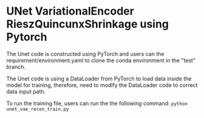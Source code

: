# UNet VariationalEncoder RieszQuincunxShrinkage using Pytorch
 
The Unet code is constructed using PyTorch and users can the requirement/environment.yaml to clone the conda environment in the "test" branch.

The Unet code is using a DataLoader from PyTorch to load data inside the model for training, therefore, need to modify the DataLoader code to correct data input path.

To run the training file, users can run the the following command:
```python unet_vae_recon_train.py```
